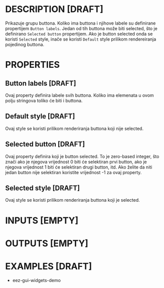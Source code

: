# DESCRIPTION [DRAFT]

Prikazuje grupu buttona. Koliko ima buttona i njihove labele su definirane propertijem `Button labels`. Jedan od tih buttona može biti selected, što je definirano `Selected button` propertijem. Ako je button selected onda se koristi `Selected` style, inače se koristi `Default` style prilikom rendereiranja pojedinog buttona.

# PROPERTIES

## Button labels [DRAFT]

Ovaj property definira labele svih buttona. Koliko ima elemenata u ovom polju stringova toliko će biti i buttona.

## Default style [DRAFT]

Ovaj style se koristi prilikom renderiranja buttona koji nije selected.

## Selected button [DRAFT]

Ovaj property definira koji je button selected. To je zero-based integer, što znači ako je njegova vrijednost 0 biti će selektiran prvi button, ako je njegova vrijednost 1 biti će selektiran drugi button, itd. Ako želite da niti jedan button nije selektiran koristite vrijednost -1 za ovaj property.

## Selected style [DRAFT]

Ovaj style se koristi prilikom renderiranja buttona koji je selected.

# INPUTS [EMPTY]

# OUTPUTS [EMPTY]

# EXAMPLES [DRAFT]

-   eez-gui-widgets-demo
